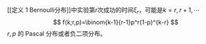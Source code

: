 [[定义 1 Bernoulli分布]]中实验第$r$次成功的时间$\xi_r$，可能是$k=r, r+1, \cdots$
$$
f(k;r,p)=\binom{k-1}{r-1}p^r(1-p)^{k-r}
$$
$r, p$ 的 Pascal 分布或者负二项分布。